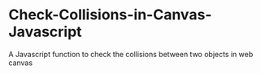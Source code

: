 # Check-Collisions-in-Canvas-Javascript
A Javascript function to check the collisions between two objects in web canvas
